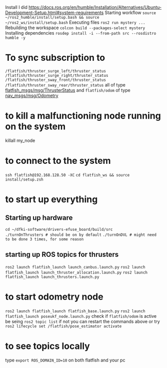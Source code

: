 Install I did
https://docs.ros.org/en/humble/Installation/Alternatives/Ubuntu-Development-Setup.html#system-requirements
Starting workflow
```source ~/ros2_humble/install/setup.bash && source ~/ros2_ws/install/setup.bash```
Executing files
```ros2 run mystery ...```
Rebuilding the workspace
```colcon build --packages-select mystery```
Installing dependencies
```rosdep install -i --from-path src --rosdistro humble -y```

# To sync subscription to
```/flatfish/thruster_surge_left/thruster_status```
```/flatfish/thruster_surge_right/thruster_status```
```/flatfish/thruster_sway_front/thruster_status```
```/flatfish/thruster_sway_rear/thruster_status```
all of type 
[flatfish_msgs/msg/ThrusterStatus](https://git.hb.dfki.de/flatfish/drivers/ros2_thruster_enitech/-/blob/master/msg/ThrusterStatus.msg?ref_type=heads)
and ```flatfish/odom``` of type [nav_msgs/msg/Odometry](https://docs.ros2.org/foxy/api/nav_msgs/msg/Odometry.html)

# to kill a malfunctioning node running on the system
 killall my_node

# to connect to the system
```ssh flatfish@192.168.128.50 -XC```
```cd flatfish_ws && source install/setup.zsh```

# to start up everything
## Starting up hardware
```cd ~/dfki-software/drivers-efuse_board/build/src```  
```./turnOnThrusters # should be on by default```
```./turnOnDVL # might need to be done 3 times, for some reason```
## starting up ROS topics for thrusters
```ros2 launch flatfish_launch launch_canbus.launch.py```
```ros2 launch flatfish_launch launch_thruster_allocation.launch.py```
```ros2 launch flatfish_launch launch_thrusters.launch.py```



# to start odometry node
```ros2 launch flatfish_launch flatfish_base.launch.py```
```ros2 launch flatfish_launch poseukf_node.launch.py```
check if ```flatfish/odom``` is active be seing ```ros2 topic list``` if not you can restart the commands above or try ```ros2 lifecycle set /flatfish/pose_estimator activate```


# to see topics locally
type ```export ROS_DOMAIN_ID=10``` on both flatfish and your pc


